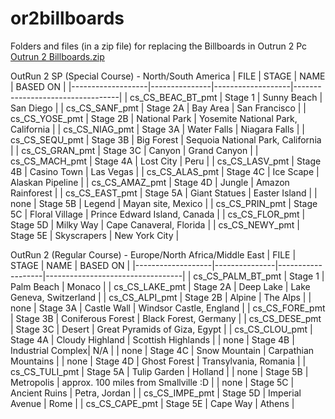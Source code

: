 # or2billboards
Folders and files (in a zip file) for replacing the Billboards in Outrun 2 Pc
[Outrun 2 Billboards.zip](https://github.com/ksdomino/or2billboards/releases/download/1.0-Final/Outrun.2.Billboards.zip
)


OutRun 2 SP (Special Course) - North/South America
| FILE              | STAGE         | NAME              | BASED ON                         |
|-------------------|---------------|-------------------|----------------------------------|
| cs_CS_BEAC_BT_pmt | Stage 1       | Sunny Beach       | San Diego                        |
| cs_CS_SANF_pmt    | Stage 2A      | Bay Area          | San Francisco                    |
| cs_CS_YOSE_pmt    | Stage 2B      | National Park     | Yosemite National Park, California |
| cs_CS_NIAG_pmt    | Stage 3A      | Water Falls       | Niagara Falls                    |
| cs_CS_SEQU_pmt    | Stage 3B      | Big Forest        | Sequoia National Park, California |
| cs_CS_GRAN_pmt    | Stage 3C      | Canyon            | Grand Canyon                     |
| cs_CS_MACH_pmt    | Stage 4A      | Lost City         | Peru                             |
| cs_CS_LASV_pmt    | Stage 4B      | Casino Town       | Las Vegas                        |
| cs_CS_ALAS_pmt    | Stage 4C      | Ice Scape         | Alaskan Pipeline                 |
| cs_CS_AMAZ_pmt    | Stage 4D      | Jungle            | Amazon Rainforest                |
| cs_CS_EAST_pmt    | Stage 5A      | Giant Statues     | Easter Island                    |
| none              | Stage 5B      | Legend            | Mayan site, Mexico               |
| cs_CS_PRIN_pmt    | Stage 5C      | Floral Village    | Prince Edward Island, Canada     |
| cs_CS_FLOR_pmt    | Stage 5D      | Milky Way         | Cape Canaveral, Florida          |
| cs_CS_NEWY_pmt    | Stage 5E      | Skyscrapers       | New York City                    |

OutRun 2 (Regular Course) - Europe/North Africa/Middle East
| FILE              | STAGE         | NAME              | BASED ON                         |
|-------------------|---------------|-------------------|----------------------------------|
| cs_CS_PALM_BT_pmt | Stage 1       | Palm Beach        | Monaco                           |
| cs_CS_LAKE_pmt    | Stage 2A      | Deep Lake         | Lake Geneva, Switzerland         |
| cs_CS_ALPI_pmt    | Stage 2B      | Alpine            | The Alps                         |
| none              | Stage 3A      | Castle Wall       | Windsor Castle, England          |
| cs_CS_FORE_pmt    | Stage 3B      | Coniferous Forest | Black Forest, Germany            |
| cs_CS_DESE_pmt    | Stage 3C      | Desert            | Great Pyramids of Giza, Egypt    |
| cs_CS_CLOU_pmt    | Stage 4A      | Cloudy Highland   | Scottish Highlands               |
| none              | Stage 4B      | Industrial Complex| N/A                              |
| none              | Stage 4C      | Snow Mountain     | Carpathian Mountains             |
| none              | Stage 4D      | Ghost Forest      | Transylvania, Romania            |
| cs_CS_TULI_pmt    | Stage 5A      | Tulip Garden      | Holland                          |
| none              | Stage 5B      | Metropolis        | approx. 100 miles from Smallville :D |
| none              | Stage 5C      | Ancient Ruins     | Petra, Jordan                    |
| cs_CS_IMPE_pmt    | Stage 5D      | Imperial Avenue   | Rome                             |
| cs_CS_CAPE_pmt    | Stage 5E      | Cape Way          | Athens                           |



